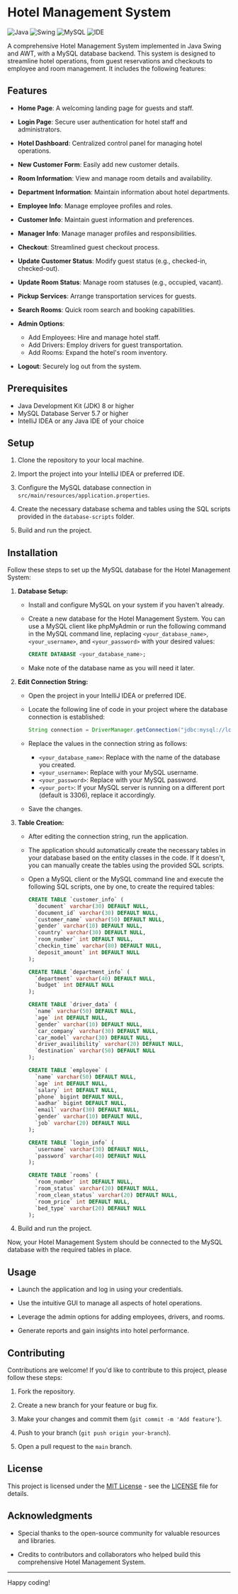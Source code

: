 # Hotel Management System

![Java](https://img.shields.io/badge/Java-8%2B-blue)
![Swing](https://img.shields.io/badge/Swing-AWT-yellow)
![MySQL](https://img.shields.io/badge/MySQL-5.7%2B-green)
![IDE](https://img.shields.io/badge/IDE-IntelliJ%20IDEA-orange)

A comprehensive Hotel Management System implemented in Java Swing and AWT, with a MySQL database backend. This system is designed to streamline hotel operations, from guest reservations and checkouts to employee and room management. It includes the following features:

## Features

- **Home Page**: A welcoming landing page for guests and staff.

- **Login Page**: Secure user authentication for hotel staff and administrators.

- **Hotel Dashboard**: Centralized control panel for managing hotel operations.

- **New Customer Form**: Easily add new customer details.

- **Room Information**: View and manage room details and availability.

- **Department Information**: Maintain information about hotel departments.

- **Employee Info**: Manage employee profiles and roles.

- **Customer Info**: Maintain guest information and preferences.

- **Manager Info**: Manage manager profiles and responsibilities.

- **Checkout**: Streamlined guest checkout process.

- **Update Customer Status**: Modify guest status (e.g., checked-in, checked-out).

- **Update Room Status**: Manage room statuses (e.g., occupied, vacant).

- **Pickup Services**: Arrange transportation services for guests.

- **Search Rooms**: Quick room search and booking capabilities.

- **Admin Options**:
  - Add Employees: Hire and manage hotel staff.
  - Add Drivers: Employ drivers for guest transportation.
  - Add Rooms: Expand the hotel's room inventory.

- **Logout**: Securely log out from the system.

## Prerequisites

- Java Development Kit (JDK) 8 or higher
- MySQL Database Server 5.7 or higher
- IntelliJ IDEA or any Java IDE of your choice

## Setup

1. Clone the repository to your local machine.

2. Import the project into your IntelliJ IDEA or preferred IDE.

3. Configure the MySQL database connection in `src/main/resources/application.properties`.

4. Create the necessary database schema and tables using the SQL scripts provided in the `database-scripts` folder.

5. Build and run the project.

## Installation

Follow these steps to set up the MySQL database for the Hotel Management System:

1. **Database Setup:**

   - Install and configure MySQL on your system if you haven't already.

   - Create a new database for the Hotel Management System. You can use a MySQL client like phpMyAdmin or run the following command in the MySQL command line, replacing `<your_database_name>`, `<your_username>`, and `<your_password>` with your desired values:

     ```sql
     CREATE DATABASE <your_database_name>;
     ```

   - Make note of the database name as you will need it later.

2. **Edit Connection String:**

   - Open the project in your IntelliJ IDEA or preferred IDE.

   - Locate the following line of code in your project where the database connection is established:

     ```java
     String connection = DriverManager.getConnection("jdbc:mysql://localhost:3307/sunrisehotelmgmt", "root", "2022.Hell_cat*-");
     ```

   - Replace the values in the connection string as follows:
     
     - `<your_database_name>`: Replace with the name of the database you created.
     - `<your_username>`: Replace with your MySQL username.
     - `<your_password>`: Replace with your MySQL password.
     - `<your_port>`: If your MySQL server is running on a different port (default is 3306), replace it accordingly.

   - Save the changes.

3. **Table Creation:**

   - After editing the connection string, run the application.

   - The application should automatically create the necessary tables in your database based on the entity classes in the code. If it doesn't, you can manually create the tables using the provided SQL scripts.

   - Open a MySQL client or the MySQL command line and execute the following SQL scripts, one by one, to create the required tables:

     ```sql
     CREATE TABLE `customer_info` (
       `document` varchar(30) DEFAULT NULL,
       `document_id` varchar(30) DEFAULT NULL,
       `customer_name` varchar(50) DEFAULT NULL,
       `gender` varchar(10) DEFAULT NULL,
       `country` varchar(30) DEFAULT NULL,
       `room_number` int DEFAULT NULL,
       `checkin_time` varchar(80) DEFAULT NULL,
       `deposit_amount` int DEFAULT NULL
     );

     CREATE TABLE `department_info` (
       `department` varchar(40) DEFAULT NULL,
       `budget` int DEFAULT NULL
     );

     CREATE TABLE `driver_data` (
       `name` varchar(50) DEFAULT NULL,
       `age` int DEFAULT NULL,
       `gender` varchar(10) DEFAULT NULL,
       `car_company` varchar(30) DEFAULT NULL,
       `car_model` varchar(30) DEFAULT NULL,
       `driver_availibility` varchar(20) DEFAULT NULL,
       `destination` varchar(50) DEFAULT NULL
     );

     CREATE TABLE `employee` (
       `name` varchar(50) DEFAULT NULL,
       `age` int DEFAULT NULL,
       `salary` int DEFAULT NULL,
       `phone` bigint DEFAULT NULL,
       `aadhar` bigint DEFAULT NULL,
       `email` varchar(30) DEFAULT NULL,
       `gender` varchar(10) DEFAULT NULL,
       `job` varchar(20) DEFAULT NULL
     );

     CREATE TABLE `login_info` (
       `username` varchar(30) DEFAULT NULL,
       `password` varchar(40) DEFAULT NULL
     );

     CREATE TABLE `rooms` (
       `room_number` int DEFAULT NULL,
       `room_status` varchar(20) DEFAULT NULL,
       `room_clean_status` varchar(20) DEFAULT NULL,
       `room_price` int DEFAULT NULL,
       `bed_type` varchar(20) DEFAULT NULL
     );
     ```

4. Build and run the project.

Now, your Hotel Management System should be connected to the MySQL database with the required tables in place.


## Usage

- Launch the application and log in using your credentials.

- Use the intuitive GUI to manage all aspects of hotel operations.

- Leverage the admin options for adding employees, drivers, and rooms.

- Generate reports and gain insights into hotel performance.

## Contributing

Contributions are welcome! If you'd like to contribute to this project, please follow these steps:

1. Fork the repository.

2. Create a new branch for your feature or bug fix.

3. Make your changes and commit them (`git commit -m 'Add feature'`).

4. Push to your branch (`git push origin your-branch`).

5. Open a pull request to the `main` branch.

## License

This project is licensed under the [MIT License](LICENSE) - see the [LICENSE](LICENSE) file for details.

## Acknowledgments

- Special thanks to the open-source community for valuable resources and libraries.

- Credits to contributors and collaborators who helped build this comprehensive Hotel Management System.

---

Happy coding!
